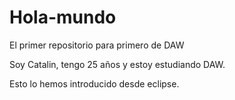 # Hola-mundo
El primer repositorio para primero de DAW

Soy Catalin, tengo 25 años y estoy estudiando DAW.

Esto lo hemos introducido desde eclipse.